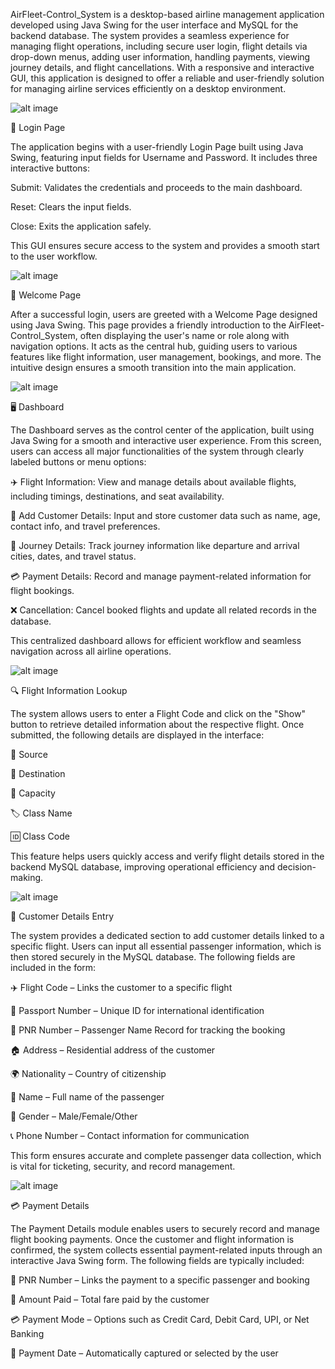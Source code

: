 AirFleet-Control_System is a desktop-based airline management application developed using Java Swing for the user interface and MySQL for the backend database. The system provides a seamless experience for managing flight operations, including secure user login, flight details via drop-down menus, adding user information, handling payments, viewing journey details, and flight cancellations. With a responsive and interactive GUI, this application is designed to offer a reliable and user-friendly solution for managing airline services efficiently on a desktop environment.

![alt image](https://github.com/sharada-patil1508/AirFleet-Control-System/blob/090b86ce40fb984ae18bf89860c4e6355eeda2bb/Login%20Page.png)

🔐 Login Page

The application begins with a user-friendly Login Page built using Java Swing, featuring input fields for Username and Password. It includes three interactive buttons:

Submit: Validates the credentials and proceeds to the main dashboard.

Reset: Clears the input fields.

Close: Exits the application safely.

This GUI ensures secure access to the system and provides a smooth start to the user workflow.

![alt image](https://github.com/sharada-patil1508/AirFleet-Control-System/blob/d514dafd39d06efa8ee0fadc95bf2f0ce145a353/Welcome%20Page.png)

🎉 Welcome Page


After a successful login, users are greeted with a Welcome Page designed using Java Swing. This page provides a friendly introduction to the AirFleet-Control_System, often displaying the user's name or role along with navigation options. It acts as the central hub, guiding users to various features like flight information, user management, bookings, and more. The intuitive design ensures a smooth transition into the main application.

![alt image](https://github.com/sharada-patil1508/AirFleet-Control-System/blob/53cf11097b243099f2062a0377d24fd12fd54f17/DashBoard.png)

🖥️ Dashboard


The Dashboard serves as the control center of the application, built using Java Swing for a smooth and interactive user experience. From this screen, users can access all major functionalities of the system through clearly labeled buttons or menu options:

✈️ Flight Information: View and manage details about available flights, including timings, destinations, and seat availability.

👤 Add Customer Details: Input and store customer data such as name, age, contact info, and travel preferences.

🧳 Journey Details: Track journey information like departure and arrival cities, dates, and travel status.

💳 Payment Details: Record and manage payment-related information for flight bookings.

❌ Cancellation: Cancel booked flights and update all related records in the database.

This centralized dashboard allows for efficient workflow and seamless navigation across all airline operations.

![alt image](https://github.com/sharada-patil1508/AirFleet-Control-System/blob/d86ffdbdb91cc828735a8d591ef740b9708f3ca6/Flight_info.png)

🔍 Flight Information Lookup


The system allows users to enter a Flight Code and click on the "Show" button to retrieve detailed information about the respective flight. Once submitted, the following details are displayed in the interface:

🛫 Source

🛬 Destination

👥 Capacity

🏷️ Class Name

🆔 Class Code

This feature helps users quickly access and verify flight details stored in the backend MySQL database, improving operational efficiency and decision-making.

![alt image](https://github.com/sharada-patil1508/AirFleet-Control-System/blob/1d68d8c382ba3e263aba57645d0eecfeb639529d/Customer_details.png)

🧾 Customer Details Entry


The system provides a dedicated section to add customer details linked to a specific flight. Users can input all essential passenger information, which is then stored securely in the MySQL database. The following fields are included in the form:

✈️ Flight Code – Links the customer to a specific flight

🛂 Passport Number – Unique ID for international identification

🎫 PNR Number – Passenger Name Record for tracking the booking

🏠 Address – Residential address of the customer

🌍 Nationality – Country of citizenship

👤 Name – Full name of the passenger

🚻 Gender – Male/Female/Other

📞 Phone Number – Contact information for communication

This form ensures accurate and complete passenger data collection, which is vital for ticketing, security, and record management.

![alt image](https://github.com/sharada-patil1508/AirFleet-Control-System/blob/6209f89462dbad1e19c13db8055067b396c77b9e/Payment.png)

💳 Payment Details

The Payment Details module enables users to securely record and manage flight booking payments. Once the customer and flight information is confirmed, the system collects essential payment-related inputs through an interactive Java Swing form. The following fields are typically included:

🧾 PNR Number – Links the payment to a specific passenger and booking

💸 Amount Paid – Total fare paid by the customer

💳 Payment Mode – Options such as Credit Card, Debit Card, UPI, or Net Banking

📅 Payment Date – Automatically captured or selected by the user
